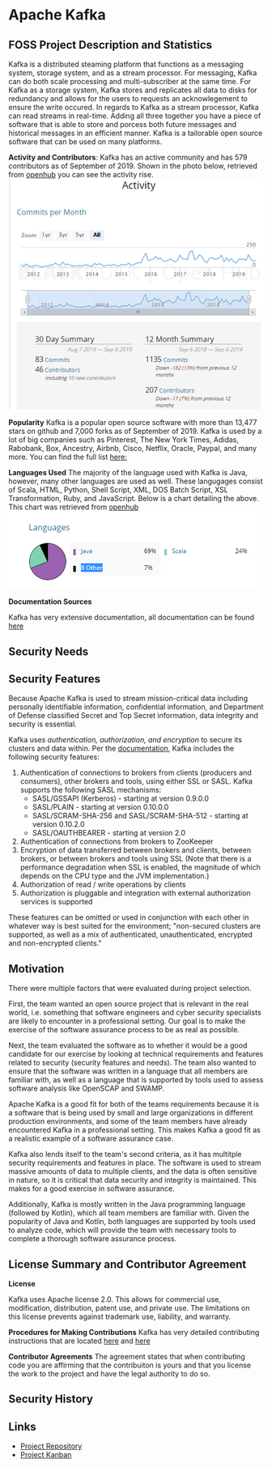 # Apache Kafka

## FOSS Project Description and Statistics

Kafka is a distributed steaming platform that functions as a messaging system, storage system, and as a stream processor. For messaging, Kafka can do both scale processing and multi-subscriber at the same time. For Kafka as a storage system, Kafka stores and replicates all data to disks for redundancy and allows for the users to requests an acknowlegement to ensure the write occured. In regards to Kafka as a stream processor, Kafka can read streams in real-time. Adding all three together you have a piece of software that is able to store and porcess both future messages and historical messages in an efficient manner. Kafka is a tailorable open source software that can be used on many platforms. 

**Activity and Contributors**: 
Kafka has an active community and has 579 contributors as of September of 2019. Shown in the photo below, retrieved from [openhub](https://www.openhub.net/p/apache-kafka) you can see the activity rise.
![Activity](/KafkaActivity.png)

 **Popularity**
Kafka is a popular open source software with more than 13,477 stars on github and 7,000 forks as of September of 2019. Kafka is used by a lot of big companies such as Pinterest, The New York Times, Adidas, Rabobank, Box, Ancestry, Airbnb, Cisco, Netflix, Oracle, Paypal, and many more. You can find the full list [here:](https://kafka.apache.org/powered-by)

**Languages Used**
The majority of the language used with Kafka is Java, however, many other languages are used as well. These langugages consist of Scala, HTML, Python, Shell Script, XML, DOS Batch Script, XSL Transformation, Ruby, and JavaScript. Below is a chart detailing the above. This chart was retrieved from [openhub](https://www.openhub.net/p/apache-kafka)
![Languages](/KafkaLanguages.png)

**Documentation Sources**

Kafka has very extensive documentation, all documentation can be found [here](https://kafka.apache.org/documentation)

 
## Security Needs

## Security Features
Because Apache Kafka is used to stream mission-critical data including personally identifiable information, confidential information, and Department of Defense classified Secret and Top Secret information, data integrity and security is essential.

Kafka uses _authentication, authorization, and encryption_ to secure its clusters and data within. Per the [documentation](https://kafka.apache.org/documentation/#security), Kafka includes the following security features:
1. Authentication of connections to brokers from clients (producers and consumers), other brokers and tools, using either SSL or SASL. Kafka supports the following SASL mechanisms:
    * SASL/GSSAPI (Kerberos) - starting at version 0.9.0.0
    * SASL/PLAIN - starting at version 0.10.0.0
    * SASL/SCRAM-SHA-256 and SASL/SCRAM-SHA-512 - starting at version 0.10.2.0
    * SASL/OAUTHBEARER - starting at version 2.0
2. Authentication of connections from brokers to ZooKeeper
3. Encryption of data transferred between brokers and clients, between brokers, or between brokers and tools using SSL (Note that there is a performance degradation when SSL is enabled, the magnitude of which depends on the CPU type and the JVM implementation.)
4. Authorization of read / write operations by clients
5. Authorization is pluggable and integration with external authorization services is supported

These features can be omitted or used in conjunction with each other in whatever way is best suited for the environment; "non-secured clusters are supported, as well as a mix of authenticated, unauthenticated, encrypted and non-encrypted clients."

## Motivation
There were multiple factors that were evaluated during project selection. 

First, the team wanted an open source project that is relevant in the real world, i.e. something that software engineers and cyber security specialists are likely to encounter in a professional setting. Our goal is to make the exercise of the software assurance process to be as real as possible.

Next, the team evaluated the software as to whether it would be a good candidate for our exercise by looking at technical requirements and features related to security (security features and needs). The team also wanted to ensure that the software was written in a language that all members are familiar with, as well as a language that is supported by tools used to assess software analysis like OpenSCAP and SWAMP.

Apache Kafka is a good fit for both of the teams requirements because it is a software that is being used by small and large organizations in different production environments, and some of the team members have already encountered Kafka in a professional setting. This makes Kafka a good fit as a realistic example of a software assurance case.

Kafka also lends itself to the team's second criteria, as it has multitple security requirements and features in place. The software is used to stream massive amounts of data to multiple clients, and the data is often sensitive in nature, so it is critical that data security and integrity is maintained. This makes for a good exercise in software assurance.

Additionally, Kafka is mostly written in the Java programming language (followed by Kotlin), which all team members are familiar with. Given the popularity of Java and Kotlin, both languages are supported by tools used to analyze code, which will provide the team with necessary tools to complete a thorough software assurance process.

## License Summary and Contributor Agreement
**License**

Kafka uses Apache license 2.0. This allows for commercial use, modification, distribution, patent use, and private use. The limitations on this license prevents against trademark use, liability, and warranty. 

**Procedures for Making Contributions**
Kafka has very detailed contributing instructions that are located [here](https://kafka.apache.org/contributing/html) and [here](https://cwiki.apache.org/confluence/display/KAFKA/Contributing+Code+Changes)

**Contributor Agreements**
The agreement states that when contributing code you are affirming that the contribuiton is yours and that you license the work to the project and have the legal authority to do so.
## Security History

## Links
* [Project Repository](https://github.com/isxbot/software-assurance)
* [Project Kanban](https://github.com/isxbot/software-assurance/projects/1)
